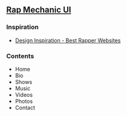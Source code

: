 ## [Rap Mechanic UI](https://bilo-io.github.io/rap-mechanic-ui/)

### Inspiration

- [Design Inspiration - Best Rapper Websites](https://bandzoogle.com/blog/website-design-inspiration-best-rapper-websites)

### Contents

- Home
- Bio
- Shows
- Music
- Videos
- Photos
- Contact